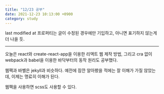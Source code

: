 ```yaml
---
title: "12/23 공부"
date: 2021-12-23 10:13:00 +0900
category: study
---
```


last modified at 프로퍼티는 글이 수정된 경우에만 기입하고, 아니면 표기하지 않는게 더 나을 듯.

***

오늘은 react와 create-react-app을 이용한 리액트 웹 제작 방법, 그리고 cra 없이 webpack과 babel을 이용한 바닥부터의 동작 원리도 공부했다.

웹팩과 바벨은 jekyll과 비슷하다. 예전에 잠깐 알아봤을 적에는 잘 이해가 가질 않았는데, 이제는 명료히 이해가 된다.

웹팩을 사용하면 scss도 사용할 수 있다.